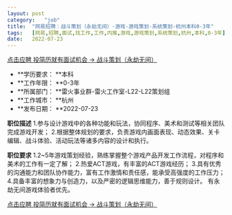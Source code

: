 ```yaml
---
layout:	post
category:	"job"
title:	"网易招聘：战斗策划（永劫无间）-游戏-游戏策划-系统策划-杭州本科0-3年"
tags:	[网易,招聘,面试,找工作,工作,内推,游戏,游戏策划,系统策划,杭州,本科,0-3年]
date:	2022-07-23
---
```


[点击应聘 投简历就有面试机会 -> 战斗策划（永劫无间）](http://mobile.bole.netease.com/bole/boleDetail?id=39042&employeeId=346f03c3cda5f04c&key=all)



- **学历要求： **本科
- **工作年限： **0-3年
- **所属部门： **雷火事业群-雷火工作室-L22-L22策划组
- **工作城市： **杭州
- **发布日期： **2022-07-23



**职位描述**
1.参与设计游戏中的各种功能和玩法，协同程序、美术和测试等相关团队完成游戏开发；
2.根据整体规划的要求，负责游戏内画面表现、动态效果、关卡编辑、战斗体验、活动玩法等诸多内容的设计和执行。



**职位要求**
1.2~5年游戏策划经验，熟练掌握整个游戏产品开发工作流程，对程序和美术的工作有一定了解；
2.热爱ACT游戏，有丰富的ACT游戏经历；
3.具有优秀的沟通能力和团队协作能力，富有工作激情和责任感，能承受高强度的工作压力；
4.具备丰富的想象力与创造力，以及严密的逻辑思维能力，善于规则设计。
有永劫无间游戏体验者优先。



[点击应聘 投简历就有面试机会 -> 战斗策划（永劫无间）](http://mobile.bole.netease.com/bole/boleDetail?id=39042&employeeId=346f03c3cda5f04c&key=all)